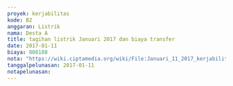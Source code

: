 ```yaml
---
proyek: kerjabilitas
kode: B2
anggaran: Listrik
nama: Desta A
title: tagihan listrik Januari 2017 dan biaya transfer
date: 2017-01-11
biaya: 808188
nota: "https://wiki.ciptamedia.org/wiki/File:Januari_11_2017_kerjabilitas_B2_tagihan_listrik_desta.jpg"
tanggalpelunasan: 2017-01-11
notapelunasan:
---
```

